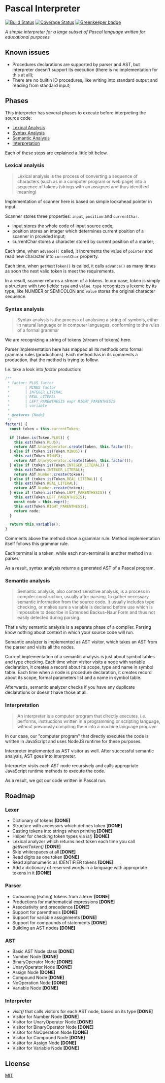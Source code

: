 # Pascal Interpreter

[![Build Status](https://travis-ci.org/ghaiklor/pascal-interpreter.svg?branch=master)](https://travis-ci.org/ghaiklor/pascal-interpreter)
[![Coverage Status](https://coveralls.io/repos/github/ghaiklor/pascal-interpreter/badge.svg?branch=master)](https://coveralls.io/github/ghaiklor/pascal-interpreter?branch=master)
[![Greenkeeper badge](https://badges.greenkeeper.io/ghaiklor/pascal-interpreter.svg)](https://greenkeeper.io/)

_A simple interpreter for a large subset of Pascal language written for educational purposes_

## Known issues

- Procedures declarations are supported by parser and AST, but interpreter doesn't support its execution (there is no implementation for this at all);
- There are no builtin IO procedures, like writing into standard output and reading from standard input;

## Phases

This interpreter has several phases to execute before interpreting the source code:

- [Lexical Analysis](./src/lexer)
- [Syntax Analysis](./src/parser)
- [Semantic Analysis](./src/semantic)
- [Interpretation](./src/interpreter)

Each of these steps are explained a little bit below.

### Lexical analysis

> Lexical analysis is the process of converting a sequence of characters (such as in a computer program or web page) into a sequence of tokens (strings with an assigned and thus identified meaning)

Implementation of scanner here is based on simple lookahead pointer in input.

Scanner stores three properties: `input`, `position` and `currentChar`.

- input stores the whole code of input source code;
- position stores an integer which determines current position of a scanner in provided input;
- currentChar stores a character stored by current position of a marker;

Each time, when `advance()` called, it increments the value of `pointer` and read new character into `currentChar` property.

Each time, when `getNextToken()` is called, it calls `advance()` as many times as soon the next valid token is meet the requirements.

In a result, scanner returns a stream of a tokens.
In our case, token is simply a structure with two fields: `type` and `value`.
`type` recognizes a lexeme by its type, like NUMBER or SEMICOLON and `value` stores the original character sequence.

### Syntax analysis

> Syntax analysis is the process of analysing a string of symbols, either in natural language or in computer languages, conforming to the rules of a formal grammar

We are recognizing a string of tokens (stream of tokens) here.

Parser implementation here has mapped all its methods onto formal grammar rules (productions).
Each method has in its comments a production, that the method is trying to follow.

I.e. take a look into _factor_ production:

```js
/**
 * factor: PLUS factor
 *       | MINUS factor
 *       | INTEGER_LITERAL
 *       | REAL_LITERAL
 *       | LEFT_PARENTHESIS expr RIGHT_PARENTHESIS
 *       | variable
 *
 * @returns {Node}
 */
factor() {
  const token = this.currentToken;

  if (token.is(Token.PLUS)) {
    this.eat(Token.PLUS);
    return AST.UnaryOperator.create(token, this.factor());
  } else if (token.is(Token.MINUS)) {
    this.eat(Token.MINUS);
    return AST.UnaryOperator.create(token, this.factor());
  } else if (token.is(Token.INTEGER_LITERAL)) {
    this.eat(Token.INTEGER_LITERAL);
    return AST.Number.create(token);
  } else if (token.is(Token.REAL_LITERAL)) {
    this.eat(Token.REAL_LITERAL);
    return AST.Number.create(token);
  } else if (token.is(Token.LEFT_PARENTHESIS)) {
    this.eat(Token.LEFT_PARENTHESIS);
    const node = this.expr();
    this.eat(Token.RIGHT_PARENTHESIS);
    return node;
  }

  return this.variable();
}
```

Comments above the method show a grammar rule.
Method implementation itself follows this grammar rule.

Each terminal is a token, while each non-terminal is another method in a parser.

As a result, syntax analysis returns a generated AST of a Pascal program.

### Semantic analysis

> Semantic analysis, also context sensitive analysis, is a process in compiler construction, usually after parsing, to gather necessary semantic information from the source code. It usually includes type checking, or makes sure a variable is declared before use which is impossible to describe in Extended Backus–Naur Form and thus not easily detected during parsing.

That's why semantic analysis is a separate phase of a compiler.
Parsing know nothing about context in which your source code will run.

Semantic analyzer is implemented as AST visitor, which takes an AST from the parser and visits all the nodes.

Current implementation of a semantic analysis is just about symbol tables and type checking.
Each time when visitor visits a node with variable declaration, it creates a record about its scope, type and name in symbol table. Each time when a node is procedure declaration, it creates record about its scope, formal parameters list and a name in symbol table.

Afterwards, semantic analyzer checks if you have any duplicate declarations or doesn't have those at all.

### Interpretation

> An interpreter is a computer program that directly executes, i.e. performs, instructions written in a programming or scripting language, without previously compiling them into a machine language program

In our case, our "computer program" that directly executes the code is written in JavaScript and uses NodeJS runtime for these purposes.

Interpreter implemented as AST visitor as well.
After successful semantic analysis, AST goes into interpreter.

Interpreter visits each AST node recursively and calls appropriate JavaScript runtime methods to execute the code.

As a result, we got our code written in Pascal run.

## Roadmap

### Lexer

- Dictionary of tokens **[DONE]**
- Structure with accessors which defines token **[DONE]**
- Casting tokens into strings when printing **[DONE]**
- Helper for checking token types via *is()* **[DONE]**
- Lexical analyzer which returns next token each time you call *getNextToken()* **[DONE]**
- Skip whitespaces at all **[DONE]**
- Read digits as one token **[DONE]**
- Read alphanumeric as IDENTIFIER tokens **[DONE]**
- Add a dictionary of reserved words in a language with appropriate tokens in it **[DONE]**

### Parser

- Consuming (eating) tokens from a lexer **[DONE]**
- Productions for mathematical expressions **[DONE]**
- Associativity and precedence **[DONE]**
- Support for parenthesis **[DONE]**
- Support for variable assignments **[DONE]**
- Support for compounds of statements **[DONE]**
- Building an AST nodes **[DONE]**

### AST

- Basic AST Node class **[DONE]**
- Number Node **[DONE]**
- BinaryOperator Node **[DONE]**
- UnaryOperator Node **[DONE]**
- Assign Node **[DONE]**
- Compound Node **[DONE]**
- NoOperation Node **[DONE]**
- Variable Node **[DONE]**

### Interpreter

- *visit()* that calls visitors for each AST node, based on its type **[DONE]**
- Visitor for Number Node **[DONE]**
- Visitor for UnaryOperator Node **[DONE]**
- Visitor for BinaryOperator Node **[DONE]**
- Visitor for NoOperation Node **[DONE]**
- Visitor for Compound Node **[DONE]**
- Visitor for Assign Node **[DONE]**
- Visitor for Variable Node **[DONE]**

## License

[MIT](./LICENSE)
